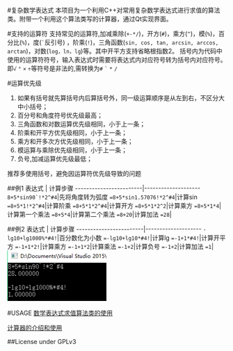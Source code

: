 #复杂数学表达式
本项目为一个利用C++对常用复杂数学表达式进行求值的算法类。附带一个利用这个算法类写的计算器，通过Qt实现界面。

#支持的运算符
支持常见的运算符,加减乘除(`+-*/`)，开方(`#`)，乘方(`^`)，模(`%`)，百分比(`%`)，度(`` ` ``反引号) ，阶乘(`!`)，三角函数(`sin, cos, tan, arcsin, arccos, arctan`)，对数(`log，ln，lg`)等。其中开平方支持省略根指数2。
括号内为代码中使用的运算符符号，输入表达式时需要将表达式内对应符号转为括号内对应符号。即`√` `°` `×` `÷`等符号是非法的,需转换为`#` `` ` `` `*` `/`

#运算优先级
1. 如果有括号就先算括号内后算括号外，同一级运算顺序是从左到右，不区分大中小括号；
2. 百分号和角度符号优先级最高；
3. 三角函数和对数运算优先级相同，小于上一条；
4. 阶乘和开平方优先级相同，小于上一条；
5. 乘方和开多次方优先级相同，小于上一条；
6. 模运算与乘除优先级相同，小于上一条；
7. 负号,加减运算优先级最低；

推荐多使用括号，避免因运算符优先级导致的问题

##例1
表达式 | 计算步骤
------------------------|--------------------
`` 8+5*sin90`!*2^#4``|先将角度转为弧度
`=8+5*sin1.57076!*2^#4`|计算sin
`=8+5*1!*2^#4`|计算阶乘
`=8+5*1*2^#4`|计算开方
`=8+5*1*2^2`|计算乘方
`=8+5*1*4`|计算第一个乘法
`=8+5*4`|计算第二个乘法
`=8+20`|计算加法
`=28`|

##例2
表达式 | 计算步骤
------------------------|--------------------
`-lg10+lg1000%*#4!`|百分数化为小数
`=-lg10+lg10*#4!`|计算lg
`=-1+1*#4!`|计算开平方
`=-1+1*2!`|计算乘方
`=-1+1*2`|计算乘法
`=-1+2`|计算负号
`=-1+2`|计算加法
`=1`|                              
![计算结果](https://github.com/Zix777/Complex-mathematical-expressions/blob/master/screenshot/sp20161010_214714.png)

#USAGE
[数学表达式求值算法类的使用](https://github.com/Zix777/Complex-mathematical-expressions/tree/master/%E5%9B%9B%E5%88%99%E8%BF%90%E7%AE%97)

[计算器的介绍和使用](https://github.com/Zix777/Complex-mathematical-expressions/tree/master/Calculator)

##License
under GPLv3